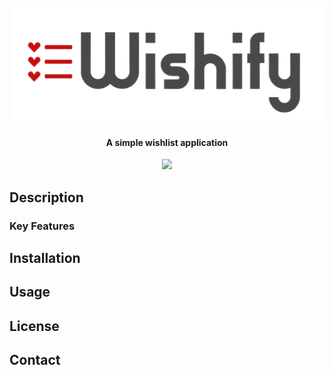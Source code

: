 <h1 align="center">
  <br>
  <a href="wishify.com"><img src=https://github.com/Teller501/Miniprojekt_2semester/blob/main/src/main/resources/static/images/logo.png?raw=true" alt="Wishify" width="500"></a> 
</h1>

<h4 align="center">A simple wishlist application</h4>

<p align="center">
  <a href="https://skillicons.dev">
    <img src="https://skillicons.dev/icons?i=java,js,html,planetscale,spring,bootstrap&theme=light" />
  </a>
</p>

## Description
    
### Key Features    

## Installation
    
## Usage
    
## License
    
## Contact

